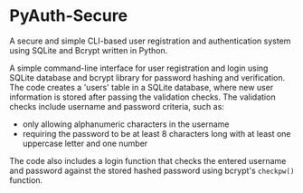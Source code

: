 # PyAuth-Secure
A secure and simple CLI-based user registration and authentication system using SQLite and Bcrypt written in Python.

A simple command-line interface for user registration and login using SQLite database and bcrypt library for password hashing and verification. The code creates a 'users' table in a SQLite database, where new user information is stored after passing the validation checks. The validation checks include username and password criteria, such as:
  - only allowing alphanumeric characters in the username
  - requiring the password to be at least 8 characters long with at least one uppercase letter and one number

The code also includes a login function that checks the entered username and password against the stored hashed password using bcrypt's `checkpw()` function.
